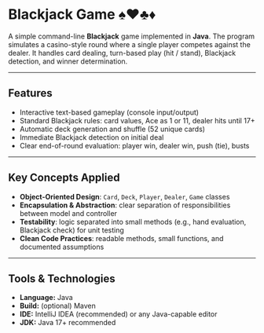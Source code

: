 # Blackjack Game ♠️♥️♣️♦️

A simple command-line **Blackjack** game implemented in **Java**. The program simulates a casino-style round where a single player competes against the dealer. It handles card dealing, turn-based play (hit / stand), Blackjack detection, and winner determination.

---

## Features
- Interactive text-based gameplay (console input/output)  
- Standard Blackjack rules: card values, Ace as 1 or 11, dealer hits until 17+  
- Automatic deck generation and shuffle (52 unique cards)  
- Immediate Blackjack detection on initial deal  
- Clear end-of-round evaluation: player win, dealer win, push (tie), busts

---

## Key Concepts Applied
- **Object-Oriented Design**: `Card`, `Deck`, `Player`, `Dealer`, `Game` classes  
- **Encapsulation & Abstraction**: clear separation of responsibilities between model and controller  
- **Testability**: logic separated into small methods (e.g., hand evaluation, Blackjack check) for unit testing  
- **Clean Code Practices**: readable methods, small functions, and documented assumptions

---

## Tools & Technologies
- **Language:** Java  
- **Build:** (optional) Maven  
- **IDE:** IntelliJ IDEA (recommended) or any Java-capable editor  
- **JDK:** Java 17+ recommended
